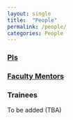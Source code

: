```yaml
---
layout: single
title:  "People"
permalink: /people/
categories: People
---
```


### [PIs](MPD)
### [Faculty Mentors](faculty)
### Trainees


To be added (TBA)